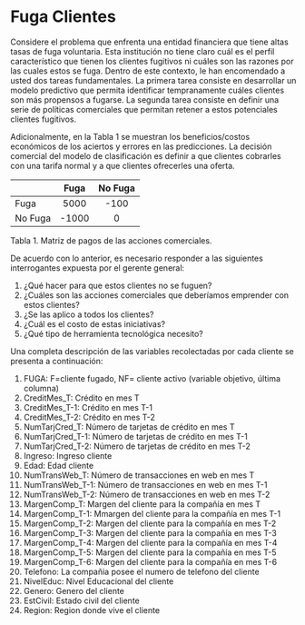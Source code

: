 # Fuga Clientes

Considere el problema que enfrenta una entidad financiera que tiene altas tasas de fuga voluntaria. Esta institución no tiene claro cuál es el perfil característico que tienen los clientes fugitivos ni cuáles son las razones por las cuales estos se fuga. Dentro de este contexto, le han encomendado a usted dos tareas fundamentales. La primera tarea consiste en desarrollar un modelo predictivo que permita identificar tempranamente cuáles clientes son más propensos a fugarse. La segunda tarea consiste en definir una serie de políticas comerciales que permitan retener a estos potenciales clientes fugitivos. 

Adicionalmente, en la Tabla 1 se muestran los beneficios/costos económicos de los aciertos y errores en las predicciones. La decisión comercial del modelo de clasificación es definir a que clientes cobrarles con una tarifa normal y a que clientes ofrecerles una oferta.



|         |  Fuga | No Fuga |
|---------|:-----:|:-------:|
|    Fuga |  5000 |   -100  |
| No Fuga | -1000 |    0    |

Tabla 1. Matriz de pagos de las acciones comerciales.

De acuerdo con lo anterior, es necesario responder a las siguientes interrogantes expuesta por el gerente general: 

1. ¿Qué hacer para que estos clientes no se fuguen? 
2. ¿Cuáles son las acciones comerciales que deberíamos emprender con estos clientes? 
3. ¿Se las aplico a todos los clientes? 
4. ¿Cuál es el costo de estas iniciativas? 
5. ¿Qué tipo de herramienta tecnológica necesito? 


Una completa descripción de las variables recolectadas por cada cliente se presenta a continuación: 
 
1. FUGA: F=cliente fugado, NF= cliente activo (variable objetivo, última columna)
2. CreditMes_T: Crédito en mes T
3. CreditMes_T-1: Crédito en mes T-1
4. CreditMes_T-2: Crédito en mes T-2
5. NumTarjCred_T: Número de tarjetas de crédito en mes T
6. NumTarjCred_T-1: Número de tarjetas de crédito en mes T-1
7. NumTarjCred_T-2: Número de tarjetas de crédito en mes T-2
8. Ingreso: Ingreso cliente
9. Edad: Edad cliente
10. NumTransWeb_T: Número de transacciones en web en mes T
11. NumTransWeb_T-1: Número de transacciones en web en mes T-1
12. NumTransWeb_T-2: Número de transacciones en web en mes T-2
13. MargenComp_T: Margen del cliente para la compañía en mes T
14. MargenComp_T-1: Mmargen del cliente para la compañía en mes T-1
15. MargenComp_T-2: Margen del cliente para la compañía en mes T-2
16. MargenComp_T-3: Margen del cliente para la compañía en mes T-3
17. MargenComp_T-4: Margen del cliente para la compañía en mes T-4
18. MargenComp_T-5: Margen del cliente para la compañía en mes T-5
19. MargenComp_T-6: Margen del cliente para la compañía en mes T-6
20. Telefono: La compañia posee el numero de telefono del cliente
21. NivelEduc: Nivel Educacional del cliente
22. Genero: Genero del cliente
23. EstCivil: Estado civil del cliente
24. Region: Region donde vive el cliente
